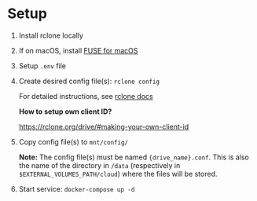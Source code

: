 # Setup

1. Install rclone locally
2. If on macOS, install [FUSE for macOS](https://osxfuse.github.io/)
3. Setup `.env` file
4. Create desired config file(s): `rclone config`

    For detailed instructions, see [rclone docs](https://rclone.org/docs/)

    **How to setup own client ID?**

     https://rclone.org/drive/#making-your-own-client-id

5. Copy config file(s) to `mnt/config/`

    **Note:** The config file(s) must be named `{drive_name}.conf`. This is also the name of the directory in `/data` (respectively in `$EXTERNAL_VOLUMES_PATH/cloud`) where the files will be stored.

6. Start service: `docker-compose up -d`